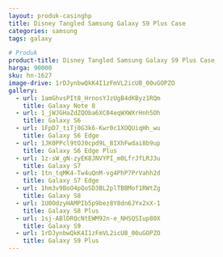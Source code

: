```yaml
---
layout: produk-casinghp
title: Disney Tangled Samsung Galaxy S9 Plus Case
categories: samsung
tags: galaxy

# Produk
product-title: Disney Tangled Samsung Galaxy S9 Plus Case
harga: 90000
sku: hn-1627
image-drive: 1rDJynbwQkK4I1zFmVL2icUB_00uGOPZO
gallery:
  - url: 1amGhvsPIt8_HrnosYJzUgB4dKByz1RQm
    title: Galaxy Note 8
  - url: 1_jWJGHaZdZQOba6XC04eqWXWXrHnh5Oh
    title: Galaxy S6
  - url: 1FpD7_tiTj0G3k6-Kwr0c1XOQUiqHh_wu
    title: Galaxy S6 Edge
  - url: 1JK0PPcl9tOJ0cpd9L_BIXhFwdai8b9up
    title: Galaxy S6 Edge Plus
  - url: 1z-sW_gN-zyEK8JNVYPI_m0LfrJfLRJ3u
    title: Galaxy S7
  - url: 1tn_tqMK4-Tw4uQnM-vg4PhP7PrVahh2d
    title: Galaxy S7 Edge
  - url: 1hm3v9BoO4pQoSD3BL2plTBBMof1RWtZg
    title: Galaxy S8
  - url: 1U0OdzyHAMPIb5p9bez8Y8dn6JYx2xX-1
    title: Galaxy S8 Plus
  - url: 1sj-ABlDRQcNtEWM92n-e_NHSQSIup80X
    title: Galaxy S9
  - url: 1rDJynbwQkK4I1zFmVL2icUB_00uGOPZO
    title: Galaxy S9 Plus
---
```

